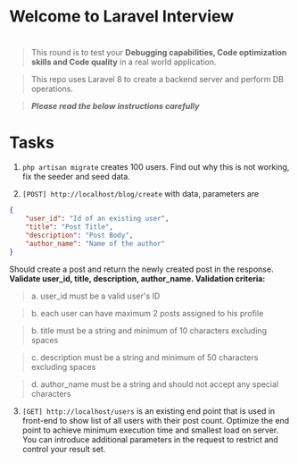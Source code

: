 # Welcome to Laravel Interview
# 

> This round is to test your **Debugging capabilities, Code optimization skills and Code quality** in a real world application.

> This repo uses Laravel 8 to create a backend server and perform DB operations.

> **_Please read the below instructions carefully_**

# Tasks
1. `php artisan migrate` creates 100 users. Find out why this is not working, fix the seeder and seed data.


2. `[POST] http://localhost/blog/create` with data, parameters are  
``` json
{
    "user_id": "Id of an existing user",
    "title": "Post Title",
    "description": "Post Body",
    "author_name": "Name of the author"
}
``` 
Should create a post and return the newly created post in the response.
**Validate user_id, title, description, author_name. Validation criteria:**

> a. user_id must be a valid user's ID

> b. each user can have maximum 2 posts assigned to his profile

> b. title must be a string and minimum of 10 characters excluding spaces

>c. description must be a string and minimum of 50 characters excluding spaces

>d. author_name must be a string and should not accept any special characters

3. `[GET] http://localhost/users` is an existing end point that is used in front-end to show list of all users with their post count. Optimize the end point to achieve minimum execution time and smallest load on server. You can introduce additional parameters in the request to restrict and control your result set.
